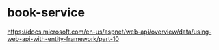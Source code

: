 # book-service

https://docs.microsoft.com/en-us/aspnet/web-api/overview/data/using-web-api-with-entity-framework/part-10
